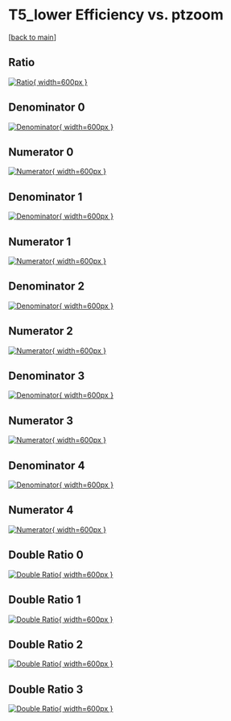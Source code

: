 # T5_lower Efficiency vs. ptzoom

[[back to main](./)]



## Ratio

[![Ratio](../mtv/var/T5_lower_base_211_-1_eff_ptzoom.png){ width=600px }](../mtv/var/T5_lower_base_211_-1_eff_ptzoom.pdf)

## Denominator 0

[![Denominator](../mtv/den/T5_lower_base_211_-1_eff_ptzoom_den0.png){ width=600px }](../mtv/den/T5_lower_base_211_-1_eff_ptzoom_den0.pdf)

## Numerator 0

[![Numerator](../mtv/num/T5_lower_base_211_-1_eff_ptzoom_num0.png){ width=600px }](../mtv/num/T5_lower_base_211_-1_eff_ptzoom_num0.pdf)

## Denominator 1

[![Denominator](../mtv/den/T5_lower_base_211_-1_eff_ptzoom_den1.png){ width=600px }](../mtv/den/T5_lower_base_211_-1_eff_ptzoom_den1.pdf)

## Numerator 1

[![Numerator](../mtv/num/T5_lower_base_211_-1_eff_ptzoom_num1.png){ width=600px }](../mtv/num/T5_lower_base_211_-1_eff_ptzoom_num1.pdf)

## Denominator 2

[![Denominator](../mtv/den/T5_lower_base_211_-1_eff_ptzoom_den2.png){ width=600px }](../mtv/den/T5_lower_base_211_-1_eff_ptzoom_den2.pdf)

## Numerator 2

[![Numerator](../mtv/num/T5_lower_base_211_-1_eff_ptzoom_num2.png){ width=600px }](../mtv/num/T5_lower_base_211_-1_eff_ptzoom_num2.pdf)

## Denominator 3

[![Denominator](../mtv/den/T5_lower_base_211_-1_eff_ptzoom_den3.png){ width=600px }](../mtv/den/T5_lower_base_211_-1_eff_ptzoom_den3.pdf)

## Numerator 3

[![Numerator](../mtv/num/T5_lower_base_211_-1_eff_ptzoom_num3.png){ width=600px }](../mtv/num/T5_lower_base_211_-1_eff_ptzoom_num3.pdf)

## Denominator 4

[![Denominator](../mtv/den/T5_lower_base_211_-1_eff_ptzoom_den4.png){ width=600px }](../mtv/den/T5_lower_base_211_-1_eff_ptzoom_den4.pdf)

## Numerator 4

[![Numerator](../mtv/num/T5_lower_base_211_-1_eff_ptzoom_num4.png){ width=600px }](../mtv/num/T5_lower_base_211_-1_eff_ptzoom_num4.pdf)

## Double Ratio 0

[![Double Ratio](../mtv/ratio/T5_lower_base_211_-1_eff_ptzoom_ratio0.png){ width=600px }](../mtv/ratio/T5_lower_base_211_-1_eff_ptzoom_ratio0.pdf)

## Double Ratio 1

[![Double Ratio](../mtv/ratio/T5_lower_base_211_-1_eff_ptzoom_ratio1.png){ width=600px }](../mtv/ratio/T5_lower_base_211_-1_eff_ptzoom_ratio1.pdf)

## Double Ratio 2

[![Double Ratio](../mtv/ratio/T5_lower_base_211_-1_eff_ptzoom_ratio2.png){ width=600px }](../mtv/ratio/T5_lower_base_211_-1_eff_ptzoom_ratio2.pdf)

## Double Ratio 3

[![Double Ratio](../mtv/ratio/T5_lower_base_211_-1_eff_ptzoom_ratio3.png){ width=600px }](../mtv/ratio/T5_lower_base_211_-1_eff_ptzoom_ratio3.pdf)

